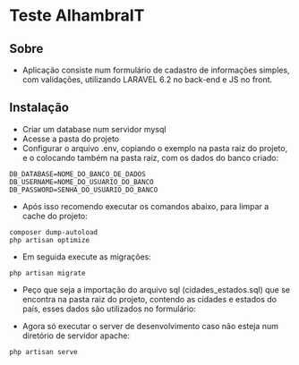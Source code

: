 # Teste AlhambraIT

## Sobre
- Aplicação consiste num formulário de cadastro de informações simples, com validações, utilizando LARAVEL 6.2 no back-end e JS no front.

## Instalação
- Criar um database num servidor mysql
- Acesse a pasta do projeto
- Configurar o arquivo .env, copiando o exemplo na pasta raiz do projeto, e o colocando também na pasta raiz, com os dados do banco criado:
```
DB_DATABASE=NOME_DO_BANCO_DE_DADOS
DB_USERNAME=NOME_DO_USUARIO_DO_BANCO
DB_PASSWORD=SENHA_DO_USUARIO_DO_BANCO
```

- Após isso recomendo executar os comandos abaixo, para limpar a cache do projeto:
```
composer dump-autoload
php artisan optimize
```

- Em seguida execute as migrações:
```
php artisan migrate
```

- Peço que seja a importação do arquivo sql (cidades_estados.sql) que se encontra na pasta raiz do projeto, contendo as cidades e estados do país, esses dados são utilizados no formulário:

- Agora só executar o server de desenvolvimento caso não esteja num diretório de servidor apache:
```
php artisan serve
```

